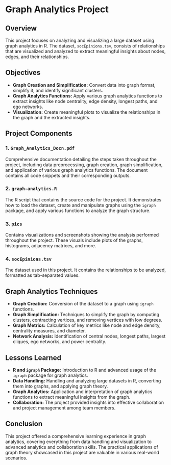 # Graph Analytics Project

## Overview
This project focuses on analyzing and visualizing a large dataset using graph analytics in R. The dataset, `socEpinions.tsv`, consists of relationships that are visualized and analyzed to extract meaningful insights about nodes, edges, and their relationships.

## Objectives
- **Graph Creation and Simplification:** Convert data into graph format, simplify it, and identify significant clusters.
- **Graph Analytics Functions:** Apply various graph analytics functions to extract insights like node centrality, edge density, longest paths, and ego networks.
- **Visualization:** Create meaningful plots to visualize the relationships in the graph and the extracted insights.

## Project Components
### 1. `Graph_Analytics_Docn.pdf`
Comprehensive documentation detailing the steps taken throughout the project, including data preprocessing, graph creation, graph simplification, and application of various graph analytics functions. The document contains all code snippets and their corresponding outputs.

### 2. `graph-analytics.R`
The R script that contains the source code for the project. It demonstrates how to load the dataset, create and manipulate graphs using the `igraph` package, and apply various functions to analyze the graph structure.

### 3. `pics`
Contains visualizations and screenshots showing the analysis performed throughout the project. These visuals include plots of the graphs, histograms, adjacency matrices, and more.

### 4. `socEpinions.tsv`
The dataset used in this project. It contains the relationships to be analyzed, formatted as tab-separated values.

## Graph Analytics Techniques
- **Graph Creation:** Conversion of the dataset to a graph using `igraph` functions.
- **Graph Simplification:** Techniques to simplify the graph by computing clusters, contracting vertices, and removing vertices with low degrees.
- **Graph Metrics:** Calculation of key metrics like node and edge density, centrality measures, and diameter.
- **Network Analysis:** Identification of central nodes, longest paths, largest cliques, ego networks, and power centrality.

## Lessons Learned
- **R and `igraph` Package:** Introduction to R and advanced usage of the `igraph` package for graph analytics.
- **Data Handling:** Handling and analyzing large datasets in R, converting them into graphs, and applying graph theory.
- **Graph Analytics:** Application and interpretation of graph analytics functions to extract meaningful insights from the graph.
- **Collaboration:** The project provided insights into effective collaboration and project management among team members.

## Conclusion
This project offered a comprehensive learning experience in graph analytics, covering everything from data handling and visualization to advanced analytics and collaboration skills. The practical applications of graph theory showcased in this project are valuable in various real-world scenarios.

